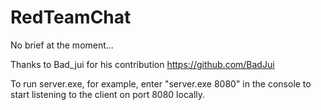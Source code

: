 # RedTeamChat
No brief at the moment...

Thanks to Bad_jui for his contribution
https://github.com/BadJui

To run server.exe, for example, enter "server.exe 8080" in the console to start listening to the client on port 8080 locally.
